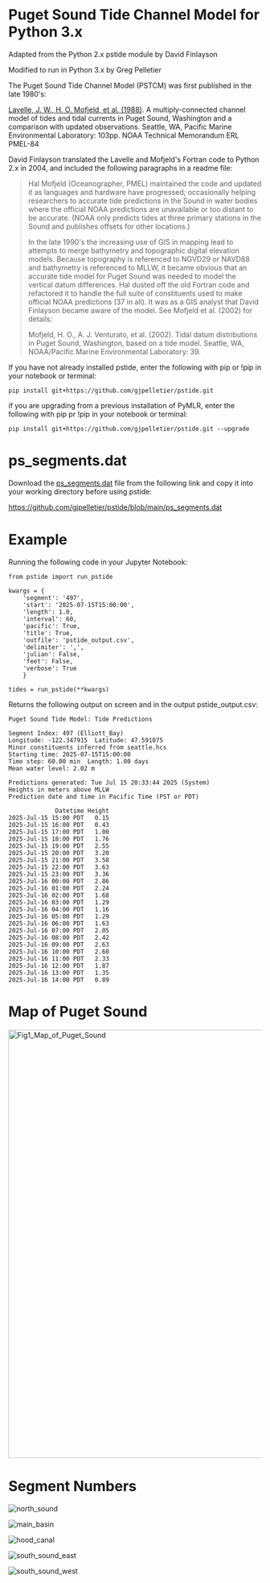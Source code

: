 # Puget Sound Tide Channel Model for Python 3.x

Adapted from the Python 2.x pstide module by David Finlayson

Modified to run in Python 3.x by Greg Pelletier

The Puget Sound Tide Channel Model (PSTCM) was first published in the late 1980's:

[Lavelle, J. W., H. O. Mofjeld, et al. (1988)](https://github.com/gjpelletier/pstide/blob/main/Lavelle_et_al_1988.pdf). A multiply-connected channel
  model of tides and tidal currents in Puget Sound, Washington and a comparison
  with updated observations. Seattle, WA, Pacific Marine Environmental
  Laboratory: 103pp. NOAA Technical Memorandum ERL PMEL-84

David Finlayson translated the Lavelle and Mofjeld's Fortran code to Python 2.x in 2004, and included the following paragraphs in a readme file:

<blockquote>
Hal Mofjeld (Oceanographer, PMEL) maintained the code and updated
it as languages and hardware have progressed; occasionally helping researchers
to accurate tide predictions in the Sound in water bodies where the official
NOAA predictions are unavailable or too distant to be accurate. (NOAA only
predicts tides at three primary stations in the Sound and publishes offsets for
other locations.)

In the late 1990's the increasing use of GIS in mapping lead to
attempts to merge bathymetry and topographic digital elevation models. Because
topography is referenced to NGVD29 or NAVD88 and bathymetry is referenced to
MLLW, it became obvious that an accurate tide model for Puget Sound was needed to model
the vertical datum differences. Hal dusted off the old Fortran code and
refactored it to handle the full suite of constituents used to make official
NOAA predictions (37 in all). It was as a GIS analyst that David Finlayson became aware of
the model. See Mofjeld et al. (2002) for details:

Mofjeld, H. O., A. J. Venturato, et al. (2002). Tidal datum distributions in
  Puget Sound, Washington, based on a tide model. Seattle, WA, NOAA/Pacific
  Marine Environmental Laboratory: 39.
</blockquote>


If you have not already installed pstide, enter the following with pip or !pip in your notebook or terminal:<br>
```
pip install git+https://github.com/gjpelletier/pstide.git
```

if you are upgrading from a previous installation of PyMLR, enter the following with pip pr !pip in your notebook or terminal:<br>
```
pip install git+https://github.com/gjpelletier/pstide.git --upgrade
```

# ps_segments.dat

Download the [ps_segments.dat](https://github.com/gjpelletier/pstide/blob/main/ps_segments.dat) file from the following link and copy it into your working directory before using pstide:

https://github.com/gjpelletier/pstide/blob/main/ps_segments.dat

# Example

Running the following code in your Jupyter Notebook:
```
from pstide import run_pstide

kwargs = {
    'segment': '497', 
    'start': '2025-07-15T15:00:00', 
    'length': 1.0,
    'interval': 60,
    'pacific': True,
    'title': True, 
    'outfile': 'pstide_output.csv', 
    'delimiter': ',', 
    'julian': False,
    'feet': False,
    'verbose': True
    }
    
tides = run_pstide(**kwargs)
```

Returns the following output on screen and in the output pstide_output.csv:

```
Puget Sound Tide Model: Tide Predictions

Segment Index: 497 (Elliott_Bay)
Longitude: -122.347915  Latitude: 47.591075
Minor constituents inferred from seattle.hcs
Starting time: 2025-07-15T15:00:00
Time step: 60.00 min  Length: 1.00 days
Mean water level: 2.02 m

Predictions generated: Tue Jul 15 20:33:44 2025 (System)
Heights in meters above MLLW
Prediction date and time in Pacific Time (PST or PDT)

             Datetime Height
2025-Jul-15 15:00 PDT   0.15
2025-Jul-15 16:00 PDT   0.43
2025-Jul-15 17:00 PDT   1.00
2025-Jul-15 18:00 PDT   1.76
2025-Jul-15 19:00 PDT   2.55
2025-Jul-15 20:00 PDT   3.20
2025-Jul-15 21:00 PDT   3.58
2025-Jul-15 22:00 PDT   3.63
2025-Jul-15 23:00 PDT   3.36
2025-Jul-16 00:00 PDT   2.86
2025-Jul-16 01:00 PDT   2.24
2025-Jul-16 02:00 PDT   1.68
2025-Jul-16 03:00 PDT   1.29
2025-Jul-16 04:00 PDT   1.16
2025-Jul-16 05:00 PDT   1.29
2025-Jul-16 06:00 PDT   1.63
2025-Jul-16 07:00 PDT   2.05
2025-Jul-16 08:00 PDT   2.42
2025-Jul-16 09:00 PDT   2.63
2025-Jul-16 10:00 PDT   2.60
2025-Jul-16 11:00 PDT   2.33
2025-Jul-16 12:00 PDT   1.87
2025-Jul-16 13:00 PDT   1.35
2025-Jul-16 14:00 PDT   0.89
```

# Map of Puget Sound

<img width="659" height="851" alt="Fig1_Map_of_Puget_Sound" src="https://github.com/user-attachments/assets/ff6f9d4d-5d91-4cdb-a951-9b0dbe4e6df3" />

# Segment Numbers

![north_sound](https://github.com/user-attachments/assets/2f210d59-b13a-4a7e-b732-869e4bbbf525)

![main_basin](https://github.com/user-attachments/assets/11f5e8d4-2dbc-4313-9ae1-bc27d8a0dbc1)

![hood_canal](https://github.com/user-attachments/assets/1f00b512-aecf-4d54-9af1-b001aff8dd77)

![south_sound_east](https://github.com/user-attachments/assets/0cc0b15f-57f6-4133-822b-c3f4addb1f7a)

![south_sound_west](https://github.com/user-attachments/assets/a5732981-9781-4377-bcc7-5e1eef033159)

